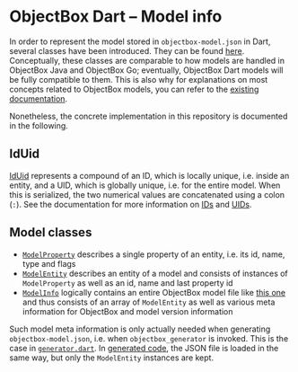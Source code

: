 # ObjectBox Dart – Model info

In order to represent the model stored in `objectbox-model.json` in Dart, several classes have been introduced. They can be found [here](/lib/src/modelinfo). Conceptually, these classes are comparable to how models are handled in ObjectBox Java and ObjectBox Go; eventually, ObjectBox Dart models will be fully compatible to them. This is also why for explanations on most concepts related to ObjectBox models, you can refer to the [existing documentation](https://docs.objectbox.io/advanced).

Nonetheless, the concrete implementation in this repository is documented in the following.

## IdUid

[IdUid](/lib/src/modelinfo/iduid.dart) represents a compound of an ID, which is locally unique, i.e. inside an entity, and a UID, which is globally unique, i.e. for the entire model. When this is serialized, the two numerical values are concatenated using a colon (`:`). See the documentation for more information on [IDs](https://docs.objectbox.io/advanced/meta-model-ids-and-uids#ids) and [UIDs](https://docs.objectbox.io/advanced/meta-model-ids-and-uids#uids).

## Model classes

- [`ModelProperty`](/lib/src/modelinfo/modelproperty.dart) describes a single property of an entity, i.e. its id, name, type and flags
- [`ModelEntity`](/lib/src/modelinfo/modelentity.dart) describes an entity of a model and consists of instances of `ModelProperty` as well as an id, name and last property id
- [`ModelInfo`](/lib/src/modelinfo/modelinfo.dart) logically contains an entire ObjectBox model file like [this one](/objectbox-model.json) and thus consists of an array of `ModelEntity` as well as various meta information for ObjectBox and model version information

Such model meta information is only actually needed when generating `objectbox-model.json`, i.e. when `objectbox_generator` is invoked. This is the case in [`generator.dart`](/generator/lib/src/entity_binding.dart#L24). In [generated code](/generator/lib/src/code_chunks.dart#L12), the JSON file is loaded in the same way, but only the `ModelEntity` instances are kept.
